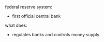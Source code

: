 federal reserve system: 

- first official central bank

what does:

- regulates banks and controls money supply
